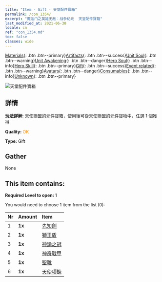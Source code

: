 ```yaml
---
title: "Item - Gift - 天堂配件寶箱"
permalink: /con_1354/
excerpt: "魔法门之英雄无敌：战争纪元  天堂配件寶箱"
last_modified_at: 2021-06-30
locale: cn
ref: "con_1354.md"
toc: false
classes: wide
---
```

 [Materials](/ItemsCN/){: .btn .btn--primary}[Artifacts](/ItemsCN/Artifacts/){: .btn .btn--success}[Unit Soul](/ItemsCN/UnitSoul/){: .btn .btn--warning}[Unit Awakening](/ItemsCN/UnitAwakening/){: .btn .btn--danger}[Hero Soul](/ItemsCN/HeroSoul/){: .btn .btn--info}[Hero Skill](/ItemsCN/HeroSkill/){: .btn .btn--primary}[Gift](/ItemsCN/Gift/){: .btn .btn--success}[Event related](/ItemsCN/Events/){: .btn .btn--warning}[Avatars](/ItemsCN/Avatars/){: .btn .btn--danger}[Consumables](/ItemsCN/Consumables/){: .btn .btn--info}[Unknown](/ItemsCN/Unknown/){: .btn .btn--primary}

 ![天堂配件寶箱](/images/t/i_906031.png)

## 詳情
 **玩法詳解:** 天使聯盟的元件寶箱，使用後可從天使聯盟的元件寶物中，任選 1 個獲得

 **Quality:** <span style="color: #FF8C00">OK</span>

 **Type:** Gift

## Gather

  None

## This item contains:

 **Required Level to open:** 1

 You would need to choose 1 item from the list (0):

  | Nr | Amount |     Item    |
  |:---|:-------|:------------|
  | 1 |  **1x** | [先知劍](/cn/Items/art_150/) |  | 
  | 2 |  **1x** | [獅王盾](/cn/Items/art_151/) |  | 
  | 3 |  **1x** | [神諭之冠](/cn/Items/art_152/) |  | 
  | 4 |  **1x** | [神奇戰甲](/cn/Items/art_153/) |  | 
  | 5 |  **1x** | [聖靴](/cn/Items/art_154/) |  | 
  | 6 |  **1x** | [天使項鍊](/cn/Items/art_155/) |  | 
